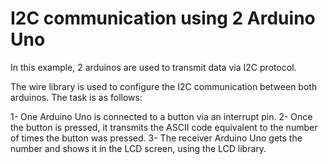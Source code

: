 # I2C communication using 2 Arduino Uno

In this example, 2 arduinos are used to transmit data via I2C protocol.

The wire library is used to configure the I2C communication between both arduinos. The task is as follows:

1- One Arduino Uno is connected to a button via an interrupt pin.
2- Once the button is pressed, it transmits the ASCII code equivalent to the number of times the button was pressed.
3- The receiver Arduino Uno gets the number and shows it in the LCD screen, using the LCD library.


